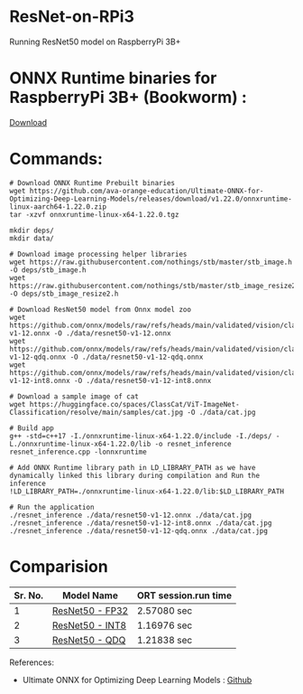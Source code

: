 # ResNet-on-RPi3
Running ResNet50 model on RaspberryPi 3B+

# ONNX Runtime binaries for RaspberryPi 3B+ (Bookworm) : 
[Download](https://github.com/ava-orange-education/Ultimate-ONNX-for-Optimizing-Deep-Learning-Models/releases/tag/v1.22.0)

# Commands:
```
# Download ONNX Runtime Prebuilt binaries
wget https://github.com/ava-orange-education/Ultimate-ONNX-for-Optimizing-Deep-Learning-Models/releases/download/v1.22.0/onnxruntime-linux-aarch64-1.22.0.zip
tar -xzvf onnxruntime-linux-x64-1.22.0.tgz

mkdir deps/
mkdir data/

# Download image processing helper libraries
wget https://raw.githubusercontent.com/nothings/stb/master/stb_image.h -O deps/stb_image.h
wget https://raw.githubusercontent.com/nothings/stb/master/stb_image_resize2.h -O deps/stb_image_resize2.h

# Download ResNet50 model from Onnx model zoo
wget https://github.com/onnx/models/raw/refs/heads/main/validated/vision/classification/resnet/model/resnet50-v1-12.onnx -O ./data/resnet50-v1-12.onnx
wget https://github.com/onnx/models/raw/refs/heads/main/validated/vision/classification/resnet/model/resnet50-v1-12-qdq.onnx -O ./data/resnet50-v1-12-qdq.onnx 
wget https://github.com/onnx/models/raw/refs/heads/main/validated/vision/classification/resnet/model/resnet50-v1-12-int8.onnx -O ./data/resnet50-v1-12-int8.onnx

# Download a sample image of cat
wget https://huggingface.co/spaces/ClassCat/ViT-ImageNet-Classification/resolve/main/samples/cat.jpg -O ./data/cat.jpg

# Build app
g++ -std=c++17 -I./onnxruntime-linux-x64-1.22.0/include -I./deps/ -L./onnxruntime-linux-x64-1.22.0/lib -o resnet_inference resnet_inference.cpp -lonnxruntime

# Add ONNX Runtime library path in LD_LIBRARY_PATH as we have dynamically linked this library during compilation and Run the inference
!LD_LIBRARY_PATH=./onnxruntime-linux-x64-1.22.0/lib:$LD_LIBRARY_PATH 

# Run the application
./resnet_inference ./data/resnet50-v1-12.onnx ./data/cat.jpg
./resnet_inference ./data/resnet50-v1-12-int8.onnx ./data/cat.jpg
./resnet_inference ./data/resnet50-v1-12-qdq.onnx ./data/cat.jpg
```


# Comparision
| Sr. No. | Model Name | ORT session.run time |
|--|--|--|
| 1 | [ResNet50 - FP32](https://github.com/onnx/models/raw/refs/heads/main/validated/vision/classification/resnet/model/resnet50-v1-12.onnx) | 2.57080 sec |
| 2 | [ResNet50 - INT8](https://github.com/onnx/models/raw/refs/heads/main/validated/vision/classification/resnet/model/resnet50-v1-12-int8.onnx) | 1.16976 sec |
| 3 | [ResNet50 - QDQ](https://github.com/onnx/models/raw/refs/heads/main/validated/vision/classification/resnet/model/resnet50-v1-12-qdq.onnx) | 1.21838 sec |


References:
- Ultimate ONNX for Optimizing Deep Learning Models : [Github](https://github.com/ava-orange-education/Ultimate-ONNX-for-Optimizing-Deep-Learning-Models)